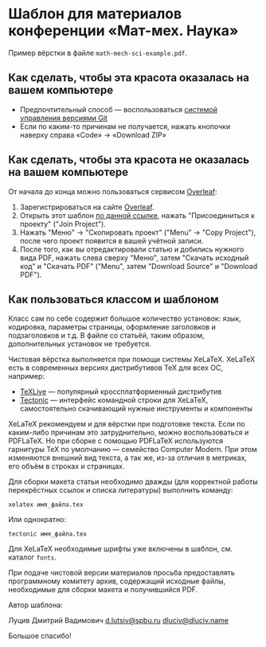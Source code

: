 Шаблон для материалов конференции «Мат-мех. Наука»
==================================================

Пример вёрстки в файле `math-mech-sci-example.pdf`.

Как сделать, чтобы эта красота оказалась на вашем компьютере
------------------------------------------------------------

* Предпочтительный способ — воспользоваться [системой управления версиями Git](https://git-scm.com/)
* Если по каким-то причинам не получается, нажать кнопочки наверху справа «Code» → «Download ZIP»

Как сделать, чтобы эта красота не оказалась на вашем компьютере
---------------------------------------------------------------

От начала до конца можно пользоваться сервисом [Overleaf](https://www.overleaf.com/):

1. Зарегистрироваться на сайте [Overleaf](https://www.overleaf.com/).
2. Открыть этот шаблон [по данной ссылке](https://www.overleaf.com/read/tvhzzkvgwdry), нажать "Присоединиться к проекту" ("Join Project").
3. Нажать "Меню" -> "Скопировать проект" ("Menu" -> "Copy Project"), после чего проект появится в вашей учётной записи.
4. После того, как вы отредактировали статью и добились нужного вида PDF, нажать слева сверху "Меню", затем "Скачать исходный код" и "Скачать PDF" ("Menu", затем "Download Source" и "Download PDF").

Как пользоваться классом и шаблоном
-----------------------------------

Класс  сам  по  себе  содержит  большое  количество  установок:  язык,
кодировка, параметры страницы, оформление заголовков и подзаголовков и
т.д. В  файле со статьёй,  таким образом, дополнительных  установок не
требуется.

Чистовая вёрстка выполняется при помощи системы XeLaTeX.
XeLaTeX есть в современных версиях дистрибутивов TeX для всех ОС, например:

* [TeXLive](https://www.tug.org/texlive/) — популярный кроссплатформенный дистрибутив
* [Tectonic](https://tectonic-typesetting.github.io/) — интерфейс командной строки для XeLaTeX, самостоятельно скачивающий нужные инструменты и компоненты

XeLaTeX рекомендуем и для вёрстки при подготовке текста. Если по каким-либо
причинам это затруднительно, можно воспользоваться и PDFLaTeX.
Но при  сборке с помощью  PDFLaTeX используются гарнитуры  TeX по
умолчанию — семейство Computer  Modern. При этом  изменяются внешний
вид текста, а так же, из-за отличия  в метриках, его объём в строках и
страницах.

Для  сборки макета  статьи  необходимо дважды  (для корректной  работы
перекрёстных ссылок и списка литературы) выполнить команду:

    xelatex имя_файла.tex

Или однократно:

    tectonic имя_файла.tex

Для XeLaTeX необходимые шрифты уже включены в шаблон, см. каталог `fonts`.

При   подаче   чистовой   версии  материалов   просьба   предоставлять
программному  комитету архив,  содержащий исходные  файлы, необходимые
для сборки макета и получившийся PDF.

Автор шаблона:

Луцив Дмитрий Вадимович
d.lutsiv@spbu.ru
dluciv@dluciv.name

Большое спасибо!
